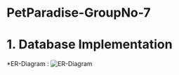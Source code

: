 # PetParadise-GroupNo-7

# 1. Database Implementation
*ER-Diagram :
![ER-Diagram](https://user-images.githubusercontent.com/94819907/160838679-56deef16-3c13-4d46-8c1a-3a9c544dbf52.png)
